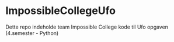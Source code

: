 # ImpossibleCollegeUfo
Dette repo indeholde team Impossible College kode til Ufo opgaven (4.semester - Python)
